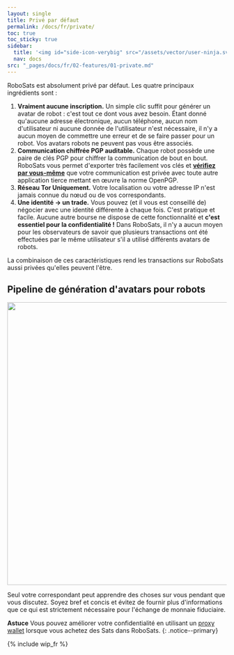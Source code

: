 ```yaml
---
layout: single
title: Privé par défaut
permalink: /docs/fr/private/
toc: true
toc_sticky: true
sidebar:
  title: '<img id="side-icon-verybig" src="/assets/vector/user-ninja.svg"/>Privé'
  nav: docs
src: "_pages/docs/fr/02-features/01-private.md"
---
```


<!-- TODO: expliquer TOR, avatar à haute entropie, pas d'enregistrement, pas de réutilisation d'identité, routage lightning oignon, politique d'absence de journaux, etc. -->
RoboSats est absolument privé par défaut. Les quatre principaux ingrédients sont :

1. **Vraiment aucune inscription.** Un simple clic suffit pour générer un avatar de robot : c'est tout ce dont vous avez besoin. Étant donné qu'aucune adresse électronique, aucun téléphone, aucun nom d'utilisateur ni aucune donnée de l'utilisateur n'est nécessaire, il n'y a aucun moyen de commettre une erreur et de se faire passer pour un robot. Vos avatars robots ne peuvent pas vous être associés.
2. **Communication chiffrée PGP auditable.** Chaque robot possède une paire de clés PGP pour chiffrer la communication de bout en bout. RoboSats vous permet d'exporter très facilement vos clés et [<b>vérifiez par vous-même</b>](/docs/fr/pgp-encryption) que votre communication est privée avec toute autre application tierce mettant en œuvre la norme OpenPGP.
3. **Réseau Tor Uniquement.** Votre localisation ou votre adresse IP n'est jamais connue du nœud ou de vos correspondants.
4. **Une identité -> un trade.** Vous pouvez (et il vous est conseillé de) négocier avec une identité différente à chaque fois. C'est pratique et facile. Aucune autre bourse ne dispose de cette fonctionnalité et **c'est essentiel pour la confidentialité !** Dans RoboSats, il n'y a aucun moyen pour les observateurs de savoir que plusieurs transactions ont été effectuées par le même utilisateur s'il a utilisé différents avatars de robots.

La combinaison de ces caractéristiques rend les transactions sur RoboSats aussi privées qu'elles peuvent l'être.

## Pipeline de génération d'avatars pour robots
<div align="center">
    <img src="/assets/images/private/usergen-pipeline.png" width="650"/>
</div>

Seul votre correspondant peut apprendre des choses sur vous pendant que vous discutez. Soyez bref et concis et évitez de fournir plus d'informations que ce qui est strictement nécessaire pour l'échange de monnaie fiduciaire.

**Astuce** Vous pouvez améliorer votre confidentialité en utilisant un [proxy wallet](/docs/fr/proxy-wallets/) lorsque vous achetez des Sats dans RoboSats.
{: .notice--primary}


{% include wip_fr %}
